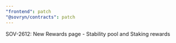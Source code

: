 ```yaml
---
"frontend": patch
"@sovryn/contracts": patch
---
```


SOV-2612: New Rewards page - Stability pool and Staking rewards
